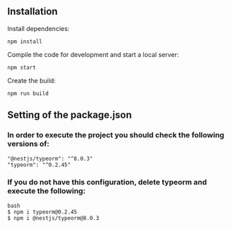 ## Installation

Install dependencies:

```
npm install
```

Compile the code for development and start a local server:

```
npm start
```

Create the build:

```
npm run build
```



## Setting of the package.json

### In order to execute the project you should check the following versions of:
 ```
 "@nestjs/typeorm": "^8.0.3"
"typeorm": "^0.2.45"
```
### If you do not have this configuration, delete typeorm and execute the following:
```
bash
$ npm i typeorm@0.2.45
$ npm i @nestjs/typeorm@8.0.3
```
